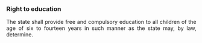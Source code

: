 ### Right to education
<div style="text-align: justify">

The state shall provide free and compulsory education to all children of the age of six to fourteen years in such manner as the state may, by law, determine.

</div>
